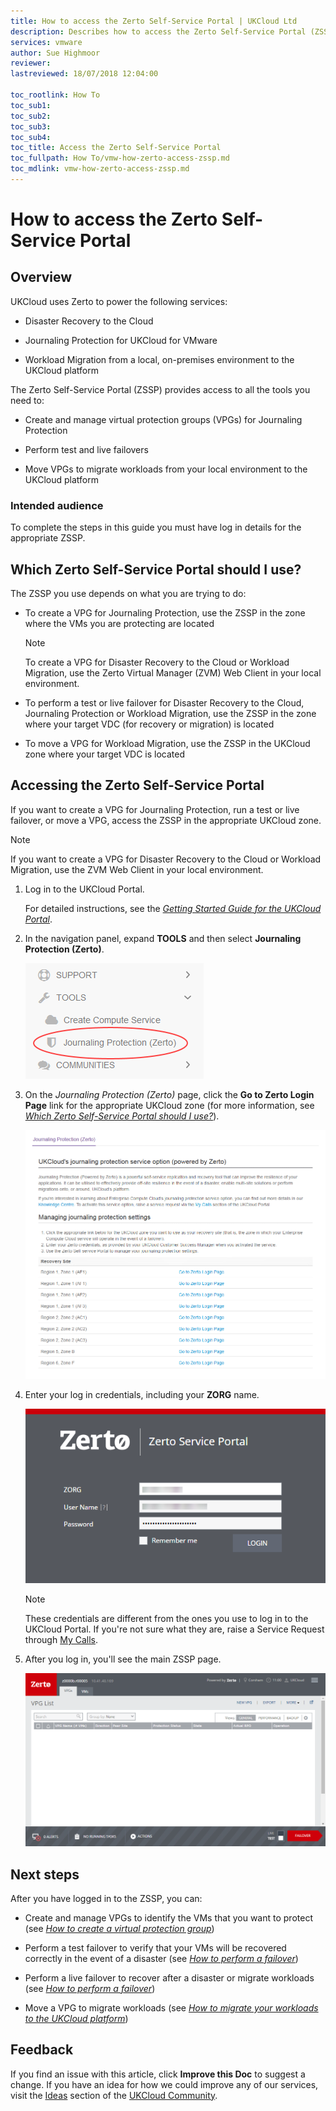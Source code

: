 ```yaml
---
title: How to access the Zerto Self-Service Portal | UKCloud Ltd
description: Describes how to access the Zerto Self-Service Portal (ZSSP) to manage Disaster Recovery to the Cloud, Journaling Protection and Workload Migration
services: vmware
author: Sue Highmoor
reviewer:
lastreviewed: 18/07/2018 12:04:00

toc_rootlink: How To
toc_sub1:
toc_sub2:
toc_sub3:
toc_sub4:
toc_title: Access the Zerto Self-Service Portal
toc_fullpath: How To/vmw-how-zerto-access-zssp.md
toc_mdlink: vmw-how-zerto-access-zssp.md
---
```


# How to access the Zerto Self-Service Portal

## Overview

UKCloud uses Zerto to power the following services:

- Disaster Recovery to the Cloud

- Journaling Protection for UKCloud for VMware

- Workload Migration from a local, on-premises environment to the UKCloud platform

The Zerto Self-Service Portal (ZSSP) provides access to all the tools you need to:

- Create and manage virtual protection groups (VPGs) for Journaling Protection

- Perform test and live failovers

- Move VPGs to migrate workloads from your local environment to the UKCloud platform

### Intended audience

To complete the steps in this guide you must have log in details for the appropriate ZSSP.

## Which Zerto Self-Service Portal should I use?

The ZSSP you use depends on what you are trying to do:

- To create a VPG for Journaling Protection, use the ZSSP in the zone where the VMs you are protecting are located

    > [!NOTE]
    > To create a VPG for Disaster Recovery to the Cloud or Workload Migration, use the Zerto Virtual Manager (ZVM) Web Client in your local environment.

- To perform a test or live failover for Disaster Recovery to the Cloud, Journaling Protection or Workload Migration, use the ZSSP in the zone where your target VDC (for recovery or migration) is located

- To move a VPG for Workload Migration, use the ZSSP in the UKCloud zone where your target VDC is located

## Accessing the Zerto Self-Service Portal

If you want to create a VPG for Journaling Protection, run a test or live failover, or move a VPG, access the ZSSP in the appropriate UKCloud zone.

> [!NOTE]
> If you want to create a VPG for Disaster Recovery to the Cloud or Workload Migration, use the ZVM Web Client in your local environment.

1. Log in to the UKCloud Portal.

    For detailed instructions, see the [*Getting Started Guide for the UKCloud Portal*](../portal/ptl-gs.md).

2. In the navigation panel, expand **TOOLS** and then select **Journaling Protection (Zerto)**.

    ![Journaling Protection menu option in UKCloud Portal](images/vmw-portal-mnu-journaling.png)

3. On the *Journaling Protection (Zerto)* page, click the **Go to Zerto Login Page** link for the appropriate UKCloud zone (for more information, see [*Which Zerto Self-Service Portal should I use?*](#which-zerto-self-service-portal-should-i-use)).

    ![Journaling Protection page in UKCloud Portal](images/vmw-portal-journaling.png)

4. Enter your log in credentials, including your **ZORG** name.

    ![Zerto log in page](images/vmw-zerto-login.png)

    > [!NOTE]
    > These credentials are different from the ones you use to log in to the UKCloud Portal. If you're not sure what they are, raise a Service Request through [My Calls](https://portal.ukcloud.com/support/ivanti).

5. After you log in, you'll see the main ZSSP page.

    ![Zerto dashboard](images/vmw-zerto-dashboard.png)

## Next steps

After you have logged in to the ZSSP, you can:

- Create and manage VPGs to identify the VMs that you want to protect (see [*How to create a virtual protection group*](vmw-how-zerto-create-vpg.md))

- Perform a test failover to verify that your VMs will be recovered correctly in the event of a disaster (see [*How to perform a failover*](vmw-how-zerto-perform-failover.md))

- Perform a live failover to recover after a disaster or migrate workloads (see [*How to perform a failover*](vmw-how-zerto-perform-failover.md))

- Move a VPG to migrate workloads (see [*How to migrate your workloads to the UKCloud platform*](../migration/migr-how-zerto-migrate-to-ukcloud.md))

## Feedback

If you find an issue with this article, click **Improve this Doc** to suggest a change. If you have an idea for how we could improve any of our services, visit the [Ideas](https://community.ukcloud.com/ideas) section of the [UKCloud Community](https://community.ukcloud.com).
